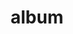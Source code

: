 ---
layout: album
resource: facebook
title: "album"
description: "masonry"
active: gallery
header-img: "img/gallery-bg.jpg"
album-title: "my 9th album"
images:
  - image_path: lemylan/Quần dài (5)/2395269053965986_368158269_2395269820632576_5020369772287635841_n.jpg
  - image_path: lemylan/Quần dài (5)/2395269053965986_393774595_2434955809997310_6483756331439624176_n.jpg
  - image_path: lemylan/Quần dài (5)/2395269053965986_449699326_2611324042360485_3875959292458109714_n.jpg
  - image_path: lemylan/Quần dài (5)/2395269053965986_461195115_2682604928565729_16066112607190478_n.jpg
  - image_path: lemylan/Quần dài (5)/2477141832445374_414220607_2477142052445352_1321610737877354021_n.jpg
  - image_path: lemylan/Quần dài (5)/2477141855778705_414217653_2477142062445351_7973685990382505068_n.jpg
  - image_path: lemylan/Quần dài (5)/2477141899112034_414205929_2477142085778682_6241019980809443239_n.jpg
  - image_path: lemylan/Quần dài (5)/2517823418377215_428664473_2517823701710520_1169227889496451112_n.jpg
  - image_path: lemylan/Quần dài (5)/2518436298315927_428692810_2518436588315898_4597821509099508850_n.jpg
  - image_path: lemylan/Quần dài (5)/2518436354982588_428683093_2518436614982562_8682235304809602902_n.jpg
  - image_path: lemylan/Quần dài (5)/2525917167567840_431795130_2525917774234446_2432663109094201062_n.jpg
  - image_path: lemylan/Quần dài (5)/2525917224234501_431757571_2525917824234441_5930118609350377361_n.jpg
  - image_path: lemylan/Quần dài (5)/2527749990717891_431649503_2527750510717839_693608614407325322_n.jpg
  - image_path: lemylan/Quần dài (5)/2527750044051219_431897158_2527750530717837_2068727817839551617_n.jpg
  - image_path: lemylan/Quần dài (5)/2529471670545723_431755292_2529472163879007_6908706383138864454_n.jpg
  - image_path: lemylan/Quần dài (5)/2529471707212386_431769283_2529472180545672_6938239270914278597_n.jpg
  - image_path: lemylan/Quần dài (5)/2529471707212386_470208644_2761834397309448_6762345340001223227_n.jpg
  - image_path: lemylan/Quần dài (5)/2539797322846491_434574890_2539798726179684_6480858221843836654_n.jpg
  - image_path: lemylan/Quần dài (5)/2539797472846476_434589745_2539798776179679_2852259222044662585_n.jpg
  - image_path: lemylan/Quần dài (5)/2539797472846476_438858465_2552712014888355_3210969198844683997_n.jpg
  - image_path: lemylan/Quần dài (5)/2578672492292307_445614737_2578673175625572_4125804418006442581_n.jpg
  - image_path: lemylan/Quần dài (5)/2631125000380389_453488718_2631125653713657_5261608092112182367_n.jpg
  - image_path: lemylan/Quần dài (5)/2631125383713684_453255242_2631125380380351_8747173695819968549_n.jpg
  - image_path: lemylan/Quần dài (5)/2684283728397849_461348280_2684284061731149_7798990816080672979_n.jpg
  - image_path: lemylan/Quần dài (5)/2684283748397847_461284482_2684284078397814_7785929059599757436_n.jpg
  - image_path: lemylan/Quần dài (5)/2684283805064508_461305532_2684284095064479_6700426643698959891_n.jpg
  - image_path: lemylan/Quần dài (5)/2706758452817043_463129111_2706758459483709_2327377384905515554_n.jpg
  - image_path: lemylan/Quần dài (5)/2706784762814412_463290551_2706785029481052_4761178174216312277_n.jpg
  - image_path: lemylan/Quần dài (5)/2734357823390439_466459168_2734358986723656_5006818398370622635_n.jpg
  - image_path: lemylan/Quần dài (5)/2734358636723691_465898501_2734359010056987_307945756454093642_n.jpg
---